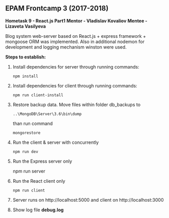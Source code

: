 **EPAM Frontcamp 3 (2017-2018)**
---------------------------
**Hometask 9 - React.js Part1**
**Mentor - Vladislav Kovaliov**
**Mentee - Lizaveta Vasilyeva**

Blog system web-server based on React.js + express framework + mongoose ORM was implemented.
Also in additional nodemon for development and
logging mechanism winston were used.

**Steps to establish:**

 1. Install dependencies for server through running commands:

	    npm install 
	  
 2. Install dependencies for client through running commands:
 
	    npm run client-install

 3. Restore backup data. Move files within folder db_backups to

	    ..\MongoDB\Server\3.6\bin\dump
    than run command

		mongorestore
    
 4. Run the client & server with concurrently

		npm run dev

 5.  Run the Express server only

		npm run server

 6. Run the React client only

	    npm run client

 7. Server runs on http://localhost:5000 and client on http://localhost:3000
 8. Show log file **debug.log**

		

